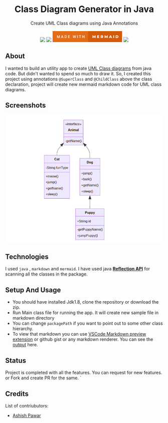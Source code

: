 <div align='center'>
  
<h1> Class Diagram Generator in Java </h1>
Create UML Class diagrams using Java Annotations
  <br/>
  <br/>
  <img src="https://img.shields.io/badge/java-%23ED8B00.svg?style=for-the-badge&logo=java&logoColor=white" height="35px">
  <img src="https://img.shields.io/badge/Visual%20Studio%20Code-0078d7.svg?style=for-the-badge&logo=visual-studio-code&logoColor=white" height="35px">
  <img src=".github/made-with-mermaid.svg" height="35px">
  <img src="https://img.shields.io/badge/Markdown-000000?style=for-the-badge&logo=markdown&logoColor=white" height="38px">
</div>

## About
I wanted to build an utility app to create [UML Class diagrams](https://www.tutorialspoint.com/uml/uml_class_diagram.htm) from java code. But didn't wanted to spend so much to draw it. So, I created this project using annotations `@SuperClass` and `@ChildClass` above the class declaration, project will create new mermaid markdown code for UML class diagrams.
  

## Screenshots
<img src=".github/screenshot2.png" >

## Technologies

I used `java` , `markdown` and `mermaid`. I have used java **[Reflection API](https://docs.oracle.com/javase/tutorial/reflect/index.html)** for scanning all the classes in the package.


## Setup And Usage

- You should have installed Jdk1.8, clone the repository or download the zip.
- Run Main class file for running the app. It will create new sample file in markdown directory
- You can change `packagePath` if you want to point out to some other class hierarchy. 
- To view that markdown you can use [VSCode Markdown preview extension](https://marketplace.visualstudio.com/items?itemName=shd101wyy.markdown-preview-enhanced) or github gist or any markdown renderer. You can see the [output](.github/screenshot.png) here.

## Status

Project is completed with all the features. You can request for new features. or Fork and create PR for the same. `

## Credits

List of contriubutors:

- [Ashish Pawar](https://github.com/ashishpawar517)
